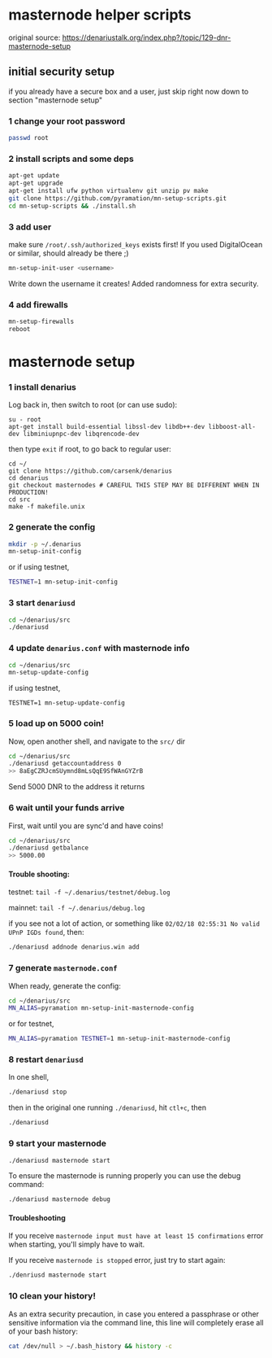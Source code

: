 # masternode helper scripts

original source: https://denariustalk.org/index.php?/topic/129-dnr-masternode-setup

## initial security setup

if you already have a secure box and a user, just skip right now down to section "masternode setup"

### 1 change your root password

```sh
passwd root
```

### 2 install scripts and some deps

```sh
apt-get update
apt-get upgrade
apt-get install ufw python virtualenv git unzip pv make
git clone https://github.com/pyramation/mn-setup-scripts.git
cd mn-setup-scripts && ./install.sh
```

### 3 add user

make sure `/root/.ssh/authorized_keys` exists first! If you used DigitalOcean or similar, should already be there ;)

```sh
mn-setup-init-user <username>
```

Write down the username it creates! Added randomness for extra security.

### 4 add firewalls

```sh
mn-setup-firewalls
reboot
```

# masternode setup


### 1 install denarius

Log back in, then switch to root (or can use sudo):

```
su - root
apt-get install build-essential libssl-dev libdb++-dev libboost-all-dev libminiupnpc-dev libqrencode-dev
```

then type `exit` if root, to go back to regular user:

```
cd ~/
git clone https://github.com/carsenk/denarius
cd denarius
git checkout masternodes # CAREFUL THIS STEP MAY BE DIFFERENT WHEN IN PRODUCTION!
cd src
make -f makefile.unix
```

### 2 generate the config

```sh
mkdir -p ~/.denarius
mn-setup-init-config
```

or if using testnet,

```sh
TESTNET=1 mn-setup-init-config
```



### 3 start `denariusd`

```sh
cd ~/denarius/src
./denariusd
```

### 4 update `denarius.conf` with masternode info

```sh
cd ~/denarius/src
mn-setup-update-config
```

if using testnet,

```
TESTNET=1 mn-setup-update-config
```

### 5 load up on 5000 coin!

Now, open another shell, and navigate to the `src/` dir

```sh
cd ~/denarius/src
./denariusd getaccountaddress 0
>> 8aEgCZRJcmSUymnd8mLsQqE9SfWAnGYZrB
```

Send 5000 DNR to the address it returns

### 6 wait until your funds arrive

First, wait until you are sync'd and have coins!

```sh
cd ~/denarius/src
./denariusd getbalance
>> 5000.00
```

#### Trouble shooting:

testnet: `tail -f ~/.denarius/testnet/debug.log`

mainnet: `tail -f ~/.denarius/debug.log`

if you see not a lot of action, or something like `02/02/18 02:55:31 No valid UPnP IGDs found`, then:
```sh
./denariusd addnode denarius.win add
```

### 7 generate `masternode.conf`

When ready, generate the config:

```sh
cd ~/denarius/src
MN_ALIAS=pyramation mn-setup-init-masternode-config
```
or for testnet,

```sh
MN_ALIAS=pyramation TESTNET=1 mn-setup-init-masternode-config
```

### 8 restart `denariusd`

In one shell,

```sh
./denariusd stop
```

then in the original one running `./denariusd`, hit `ctl+c`, then

```sh
./denariusd
```

### 9 start your masternode


```sh
./denariusd masternode start
```

To ensure the masternode is running properly you can use the debug command:

```sh
./denariusd masternode debug
```

#### Troubleshooting

If you receive `masternode input must have at least 15 confirmations` error when starting, you'll simply have to wait.

If you receive `masternode is stopped` error, just try to start again:

```sh
./denriusd masternode start
```

### 10 clean your history!

As an extra security precaution, in case you entered a passphrase or other sensitive information via the command line, this line will completely erase all of your bash history:

```sh
cat /dev/null > ~/.bash_history && history -c
```
